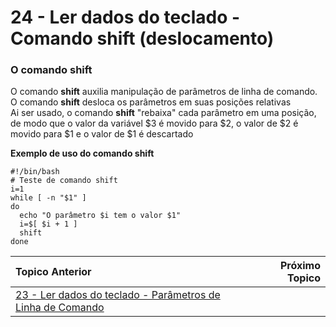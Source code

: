# 24 - Ler dados do teclado - Comando shift (deslocamento)

### O comando shift

O comando **shift** auxilia manipulação de parâmetros de linha de comando.   
O comando **shift** desloca os parâmetros em suas posições relativas  
Ai ser usado, o comando **shift** "rebaixa" cada parâmetro em uma posição, de modo que o valor da variável $3 é movido para $2, o valor de $2 é movido para $1 e o valor de $1 é descartado  

**Exemplo de uso do comando shift**
```
#!/bin/bash
# Teste de comando shift
i=1
while [ -n "$1" ]
do
  echo "O parâmetro $i tem o valor $1"
  i=$[ $i + 1 ]
  shift
done
```

|Topico Anterior|Próximo Topico|
|:---|---:|
|[23 - Ler dados do teclado - Parâmetros de Linha de Comando](LedadosTeclador.md)||